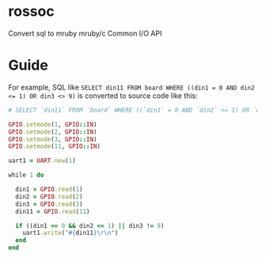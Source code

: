 # rossoc

Convert sql to mruby mruby/c Common I/O API

# Guide

For example, SQL like `SELECT din11 FROM board WHERE ((din1 = 0 AND din2 <= 1) OR din3 <> 9)` is converted to source code like this:

```ruby
# SELECT `din11` FROM `board` WHERE ((`din1` = 0 AND `din2` <= 1) OR `din3` <> 9)

GPIO.setmode(1, GPIO::IN) 
GPIO.setmode(2, GPIO::IN) 
GPIO.setmode(3, GPIO::IN) 
GPIO.setmode(11, GPIO::IN) 

uart1 = UART.new(1)

while 1 do

  din1 = GPIO.read(1) 
  din2 = GPIO.read(2) 
  din3 = GPIO.read(3) 
  din11 = GPIO.read(11) 

  if ((din1 == 0 && din2 <= 1) || din3 != 9)
    uart1.write("#{din11}\r\n") 
  end
end
```